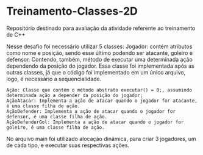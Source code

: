 # Treinamento-Classes-2D
Repositório destinado para avaliação da atividade referente ao treinamento de C++ 

Nesse desafio foi necessário utilizar 5 classes:
    Jogador: contém atributos como nome e posição, sendo esse último podendo ser atacante, goleiro e defensor.
             Contendo, também, método de executar uma determinada ação dependendo da posição do jogador.
             Essa classe foi implementada após as outras classes, já que o código foi implementado em um único arquivo, logo, é necessário a sequencialidade.
    
    Ação: Classe que contém o método abstrato executar() = 0;, assumindo determinada ação a depender da posição do jogador;
    AçãoAtacar: Implementa a ação de atacar quando o jogador for atacante, é uma classe filha de ação.
    AçãoDefender: Implementa a ação de atacar quando o jogador for defensor, é uma classe filha de ação.
    AçãoDefenderGol: Implementa a ação de atacar quando o jogador for goleiro, é uma classe filha de ação.

No arquivo main foi utilizado alocação dinâmica, para criar 3 jogadores, um de cada tipo, e executar suas respectivas ações.